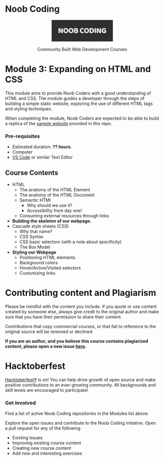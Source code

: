 #  Noob Coding

<p align="center">
  <img src="https://github.com/N0obCoding/Courses/blob/master/assets/NoobCoding-500x175.png?raw=true" width="200">
</p>
<p align="center">Community Built Web Development Courses</p>

# **Module 3:** Expanding on HTML and CSS
This module aims to provide Noob Coders with a good understanding of HTML and CSS. The module guides a developer through the steps of building a simple static website, exploring the use of different HTML tags and styling techniques.

When completing the module, Noob Coders are expected to be able to build a replica of the [sample website](https://github.com/N0obCoding/Expanding-on-HTML-and-CSS/tree/master/assets/website) provided in this repo.

### Pre-requisites
* Estimated duration: **?? hours**.
* Computer
* [VS Code](https://code.visualstudio.com/) or similar Text Editor

## Course Contents
* HTML
    * The anatomy of the HTML Element
    * The anatomy of the HTML Document
    * Semantic HTMl
        * Why should we use it?
        * Accessibility from day one!
    * Consuming external resources through links
* **Building the skeleton of our webpage.**
* Cascade style sheets (CSS)
    * Why that name?
    * CSS Syntax
    * CSS basic selectors (with a note about specificity)
    * The Box Model
* **Styling our Webpage**
    * Positioning HTML elements.
    * Background colors
    * Hover/Active/Visited selectors
    * Customizing links

# Contributing content and Plagiarism
Please be mindful with the content you include. If you quote or use content created by someone else, always give credit to the original author and make sure that you have their permission to share their content.

Contributions that copy commercial courses, or that fail to reference to the original source will be removed or declined.

**If you are an author, and you believe this course contains plagiarized content, please open a new issue [here](https://github.com/N0obCoding/Expanding-on-HTML-and-CSS/issues/new).**

# Hacktoberfest

[Hacktoberfest®](https://hacktoberfest.digitalocean.com/) is on! You can help drive growth of open source and make positive contributions to an ever-growing community. All backgrounds and skill levels are encouraged to participate!

### Get involved

Find a list of active Noob Coding repositories in the Modules list above.

Explore the open issues and contribute to the Noob Coding initiative.
Open a pull request for any of the following

* Existing Issues
* Improving existing course content
* Creating new course content
* Add new and interesting exercises

